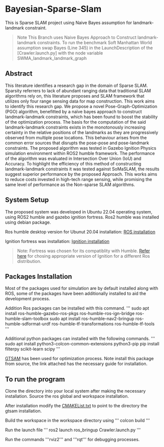 # Bayesian-Sparse-Slam
This is Sparse SLAM project using Naive Bayes assumption for landmark-landmark constraint. 
> Note This Branch uses Naive Bayes Approach to Construct landmark-landmark constraints. To run the benchmark Soft Manhattan World assumption swap Bayes (Line 345) in the LaunchDescription of the [Crawler.launch.py] with the node variable SWMA_landmark_landmark_graph
## Abstract
This literature identifies a research gap in the domain of Sparse SLAM. Sparsity referrers to lack of abundant ranging data that traditional SLAM algorithms rely on, this literature proposes and SLAM framework that utilizes only four range sensing data for map construction. This work aims to identify this research gap. We propose a novel Pose-Graph-Optimization (PGO) algorithm, benefitted by a naïve bayes approach to construct landmark-landmark constraints, which has been found to boost the stability of the optimization process. The basis for the computation of the said landmark-landmark constraints exists in the monotonously increasing certainty in the relative positions of the landmarks as they are progressively observed from multiple pose locations. This behaviour arises from the common error sources that disrupts the pose-pose and pose-landmark constraints. The proposed algorithm was tested in Gazebo Ignition Physics simulation environment within ROS2 humble framework. The performance of the algorithm was evaluated in Intersection Over Union (IoU) and Accuracy. To highlight the efficiency of this method of constructing landmark-landmark constraints it was tested against SoMaSLAM, the results suggest superior performance by the proposed Approach. This works aims to reduce costs invested in high-tech range sensing, while promising the same level of performance as the Non-sparse SLAM algorithms.

## System Setup
The proposed system was developed in Ubuntu 22.04 operating system, using ROS2 humble and gazebo ignition fortress. Ros2 humble was installed using debian package. 

Ros humble desktop version for Ubunut 20.04 installation: 
[ROS installation](https://docs.ros.org/en/humble/Installation/Ubuntu-Install-Debs.html)

Ignition fortress was installation: 
[Ignition installation](https://gazebosim.org/docs/fortress/install_ubuntu/)

> Note: Fortress was chosen for its compatiblity with Humble. [Refer here](https://gazebosim.org/docs/fortress/ros_installation/) for chosing appropriate version of Ignition for a different Ros distribution. 

## Packages Installation

Most of the packages used for simulation are by default installed along with ROS, some of the packages have been additionally installed to aid the development process. 

Addition Ros packages can be installed with this command. 
'''
sudo apt install ros-humble-gazebo-ros-pkgs ros-humble-ros-ign-bridge ros-humble-slam-toolbox 
sudo apt install ros-humble-nav2-bringup ros-humble-sdformat-urdf ros-humble-tf-transformations ros-humble-tf-tools
'''

Additional python packages can installed with the following commands.
'''
sudo apt install python3-colcon-common-extensions python3-pip
pip install filterpy scikit-learn scipy
'''

[GTSAM](https://github.com/borglab/gtsam) has been used for optimization process. Note install this package from source, the link attached has the necessary guide for installation. 

## To run the program
Clone the directory into your local system after making the necessary installation. Source the ros global and workspace installation. 

After installation modify the [CMAKEList.txt](https://github.com/Sriks-ys/Bayesian-Sparse-Slam/blob/main/src/cppp/CMakeLists.txt) to point to the directory the gtsam installation. 

Build the workspace in the workspace directory using 
'''
colcon build
'''

Run the launch file 
'''
ros2 launch ros_bringup Crawler.launch.py
'''

Run the commands '''rviz2''' and '''rqt''' for debugging processes. 
